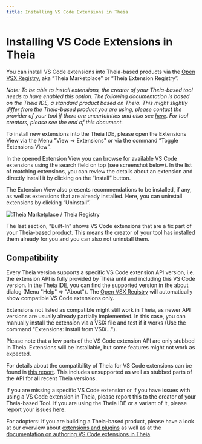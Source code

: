 ```yaml
---
title: Installing VS Code Extensions in Theia
---
```


# Installing VS Code Extensions in Theia

You can install VS Code extensions into Theia-based products via the [Open VSX Registry](https://open-vsx.org/), aka “Theia Marketplace” or “Theia Extension Registry”.

*Note: To be able to install extensions, the creator of your Theia-based tool needs to have enabled this option. The following documentation is based on the Theia IDE, a standard product based on Theia. This might slightly differ from the Theia-based product you are using, please contact the provider of your tool if there are uncertainties and also see [here](/docs/user_getting_started/). For tool creators, please see the end of this document.*

To install new extensions into the Theia IDE, please open the Extensions View via the Menu "View => Extensions" or via the command “Toggle Extensions View”.

In the opened Extension View you can browse for available VS Code extensions using the search field on top (see screenshot below). In the list of matching extensions, you can review the details about an extension and directly install it by clicking on the “Install” button.

The Extension View also presents recommendations to be installed, if any, as well as extensions that are already installed. Here, you can uninstall extensions by clicking “Uninstall”.

<img src="/theia-marketplace.gif" alt="Theia Marketplace / Theia Registry" style="max-width: 525px">

The last section, “Built-In” shows VS Code extensions that are a fix part of your Theia-based product. This means the creator of your tool has installed them already for you and you can also not uninstall them.

## Compatibility

Every Theia version supports a specific VS Code extension API version, i.e. the extension API is fully provided by Theia until and including this VS Code version. In the Theia IDE, you can find the supported version in the about dialog (Menu "Help" => "About"). The [Open VSX Registry](https://open-vsx.org/) will automatically show compatible VS Code extensions only.

Extensions not listed as compatible might still work in Theia, as newer API versions are usually already partially implemented. In this case, you can manually install the extension via a VSIX file and test if it works (Use the command "Extensions: Install from VSIX...").

Please note that a few parts of the VS Code extension API are only stubbed in Theia. Extensions will be installable, but some features might not work as expected.

For details about the compatibility of Theia for VS Code extensions can be found in [this report](https://eclipse-theia.github.io/vscode-theia-comparator/status.html). This includes unsupported as well as stubbed parts of the API for all recent Theia versions.

If you are missing a specific VS Code extension or if you have issues with using a VS Code extension in Theia, please report this to the creator of your Theia-based Tool. If you are using the Theia IDE or a variant of it, please report your issues [here](https://github.com/eclipse-theia/theia/issues/new?assignees=&labels=&template=bug_report.md).

For adopters: If you are building a Theia-based product, please have a look at our overview about [extensions and plugins](/docs/extensions/) as well as at the [documentation on authoring VS Code extensions in Theia](/docs/authoring_vscode_extensions/).
